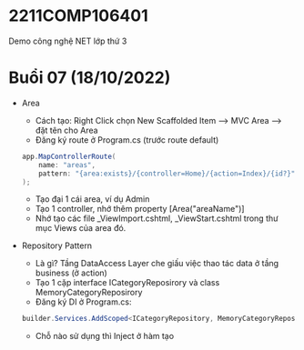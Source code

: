 # 2211COMP106401
Demo công nghệ NET lớp thứ 3

# Buổi 07 (18/10/2022)
* Area
	* Cách tạo: Right Click chọn New Scaffolded Item --> MVC Area --> đặt tên cho Area
	* Đăng ký route ở Program.cs (trước route default)
	```cs
	app.MapControllerRoute(
		name: "areas",
		pattern: "{area:exists}/{controller=Home}/{action=Index}/{id?}"
	);
	```
	* Tạo đại 1 cái area, ví dụ Admin
	* Tạo 1 controller, nhớ thêm property [Area("areaName")]
	* Nhớ tạo các file _ViewImport.cshtml, _ViewStart.cshtml trong thư mục Views của area đó.

* Repository Pattern
	* Là gì? Tầng DataAccess Layer che giấu việc thao tác data ở tầng business (ở action)
	* Tạo 1 cặp interface ICategoryReposirory và class MemoryCategoryReposirory
	* Đăng ký DI ở Program.cs:
	```cs
	builder.Services.AddScoped<ICategoryRepository, MemoryCategoryRepository>();
	```
	* Chỗ nào sử dụng thì Inject ở hàm tạo